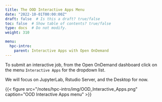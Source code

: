 ```yaml
---
title: The OOD Interactive Apps Menu
date: "2022-10-01T00:00:00Z"
draft: false  # Is this a draft? true/false
toc: false  # Show table of contents? true/false
type: docs  # Do not modify.
weight: 310

menu:
  hpc-intro:
    parent: Interactive Apps with Open OnDemand
---
```


To submit an interactive job, from the Open OnDemand dashboard click on the menu `Interactive Apps` for the dropdown list.

We will focus on JupyterLab, Rstudio Server, and the Desktop for now.

{{< figure src="/notes/hpc-intro/img/OOD_Interactive_Apps.png" caption="OOD Interactive Apps menu" >}}

